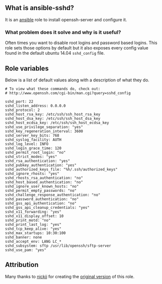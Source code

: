 ## What is ansible-sshd?

It is an [ansible](http://www.ansible.com/home) role to install openssh-server and configure it.

### What problem does it solve and why is it useful?

Often times you want to disable root logins and password based logins. This role sets those options by default but it also exposes every config value found in the default ubuntu 14.04 `sshd_config` file.

## Role variables

Below is a list of default values along with a description of what they do.

```
# To view what these commands do, check out:
# http://www.openssh.com/cgi-bin/man.cgi?query=sshd_config

sshd_port: 22
sshd_listen_address: 0.0.0.0
sshd_protocol: 2
sshd_host_rsa_key: /etc/ssh/ssh_host_rsa_key
sshd_host_dsa_key: /etc/ssh/ssh_host_dsa_key
sshd_host_ecdsa_key: /etc/ssh/ssh_host_ecdsa_key
sshd_use_privilege_separation: "yes"
sshd_key_regeneration_interval: 3600
sshd_server_key_bits: 768
sshd_syslog_facility: AUTH
sshd_log_level: INFO
sshd_login_grace_time: 120
sshd_permit_root_login: "no"
sshd_strict_modes: "yes"
sshd_rsa_authentication: "yes"
sshd_pubkey_authentication: "yes"
sshd_authorized_keys_file: "%h/.ssh/authorized_keys"
sshd_ignore_rhosts: "yes"
sshd_rhosts_rsa_authentication: "no"
sshd_host_based_authentication: "no"
sshd_ignore_user_known_hosts: "no"
sshd_permit_empty_passwords: "no"
sshd_challenge_response_authentication: "no"
sshd_password_authentication: "no"
sshd_gss_api_authentication: "no"
sshd_gss_api_cleanup_credentials: "yes"
sshd_x11_forwarding: "yes"
sshd_x11_display_offset: 10
sshd_print_motd: "no"
sshd_print_last_log: "yes"
sshd_tcp_keep_alive: "yes"
sshd_max_startups: 10:30:100
sshd_banner: none
sshd_accept_env: LANG LC_*
sshd_subsystem: sftp /usr/lib/openssh/sftp-server
sshd_use_pam: "yes"
```

## Attribution

Many thanks to [nickjj](https://github.com/nickjj/) for creating the [original version](https://github.com/nickjj/ansible-sshd/) of this role.
